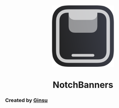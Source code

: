 <p align="center">
	<img width="200" src="icon.png" alt="NotchBanners Icon">
</p>
<h1 align="center">NotchBanners</h1>
<h3>Created by <a href="https://twitter.com/ginsudev" target="_blank">Ginsu</a></h3>
